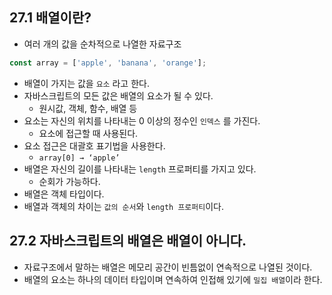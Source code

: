 ## 27.1 배열이란?

- 여러 개의 값을 순차적으로 나열한 자료구조

```jsx
const array = ['apple', 'banana', 'orange'];
```

- 배열이 가지는 값을 `요소` 라고 한다.
- 자바스크립트의 모든 값은 배열의 요소가 될 수 있다.
    - 원시값, 객체, 함수, 배열 등
- 요소는 자신의 위치를 나타내는 0 이상의 정수인 `인덱스` 를 가진다.
    - 요소에 접근할 때 사용된다.
- 요소 접근은 대괄호 표기법을 사용한다.
    - `array[0] → ‘apple’`
- 배열은 자신의 길이를 나타내는 `length` 프로퍼티를 가지고 있다.
    - 순회가 가능하다.
- 배열은 객체 타입이다.
- 배열과 객체의 차이는 `값의 순서`와 `length 프로퍼티`이다.

## 27.2 자바스크립트의 배열은 배열이 아니다.

- 자료구조에서 말하는 배열은 메모리 공간이 빈틈없이 연속적으로 나열된 것이다.
- 배열의 요소는 하나의 데이터 타입이며 연속하여 인접해 있기에 `밀집 배열`이라 한다.